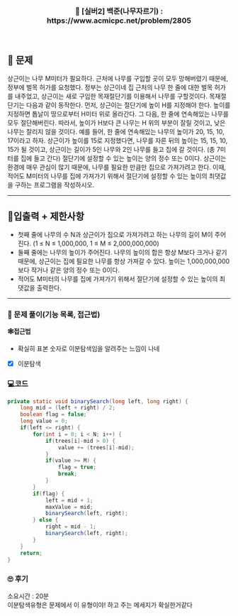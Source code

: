 <h3 align="center"> 
    📢  [실버2] 백준(나무자르기) : https://www.acmicpc.net/problem/2805
</h3>

<br>

## 🚀 문제

상근이는 나무 M미터가 필요하다. 근처에 나무를 구입할 곳이 모두 망해버렸기 때문에, 정부에 벌목 허가를 요청했다. 정부는 상근이네 집 근처의 나무 한 줄에 대한 벌목 허가를 내주었고, 상근이는 새로 구입한 목재절단기를 이용해서 나무를 구할것이다.
목재절단기는 다음과 같이 동작한다. 먼저, 상근이는 절단기에 높이 H를 지정해야 한다. 높이를 지정하면 톱날이 땅으로부터 H미터 위로 올라간다. 그 다음, 한 줄에 연속해있는 나무를 모두 절단해버린다. 따라서, 높이가 H보다 큰 나무는 H 위의 부분이 잘릴 것이고, 낮은 나무는 잘리지 않을 것이다. 예를 들어, 한 줄에 연속해있는 나무의 높이가 20, 15, 10, 17이라고 하자. 상근이가 높이를 15로 지정했다면, 나무를 자른 뒤의 높이는 15, 15, 10, 15가 될 것이고, 상근이는 길이가 5인 나무와 2인 나무를 들고 집에 갈 것이다. (총 7미터를 집에 들고 간다) 절단기에 설정할 수 있는 높이는 양의 정수 또는 0이다.
상근이는 환경에 매우 관심이 많기 때문에, 나무를 필요한 만큼만 집으로 가져가려고 한다. 이때, 적어도 M미터의 나무를 집에 가져가기 위해서 절단기에 설정할 수 있는 높이의 최댓값을 구하는 프로그램을 작성하시오.

---

## 🚦입출력 + 제한사항

- 첫째 줄에 나무의 수 N과 상근이가 집으로 가져가려고 하는 나무의 길이 M이 주어진다. (1 ≤ N ≤ 1,000,000, 1 ≤ M ≤ 2,000,000,000)
- 둘째 줄에는 나무의 높이가 주어진다. 나무의 높이의 합은 항상 M보다 크거나 같기 때문에, 상근이는 집에 필요한 나무를 항상 가져갈 수 있다. 높이는 1,000,000,000보다 작거나 같은 양의 정수 또는 0이다.
- 적어도 M미터의 나무를 집에 가져가기 위해서 절단기에 설정할 수 있는 높이의 최댓값을 출력한다.



---

### 📜 문제 풀이(기능 목록, 접근법)
**🕸접근법**
- 확실히 표본 숫자로 이분탐색임을 알려주는 느낌이 나네

- [x] 이분탐색

### 💻코드

```java
private static void binarySearch(long left, long right) {
	long mid = (left + right) / 2;
	boolean flag = false;
	long value = 0;
	if(left <= right) {
		for(int i = 0; i < N; i++) {
			if(trees[i]-mid > 0) {
				value += (trees[i]-mid);
			}
			if(value >= M) {
				flag = true;
				break;
			}
		}
		if(flag) {
			left = mid + 1;
			maxValue = mid;
			binarySearch(left, right);
		} else {
			right = mid - 1;
			binarySearch(left, right);
		}
	}
	return;
}
```

### 🙄 후기
소요시간 : 20분  <br>
이분탐색유형은 문제에서 이 유형이야! 하고 주는 메세지가 확실한거같다